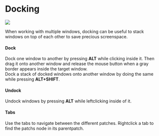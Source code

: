 # Docking

![](~/img/BasicPatching_Docking.png "")   



When working with multiple windows, docking can be useful to stack windows on top of each other to save precious screenspace.   

#### Dock
Dock one window to another by pressing **ALT** while clicking inside it. Then drag it onto another window and release the mouse button when a gray border appears inside the target window.   
Dock a stack of docked windows onto another window by doing the same while pressing **ALT+SHIFT**.  

#### Undock
Undock windows by pressing **ALT** while leftclicking inside of it.   

#### Tabs 
Use the tabs to navigate between the different patches. Rightclick a tab to find the patchs node in its parentpatch.  
